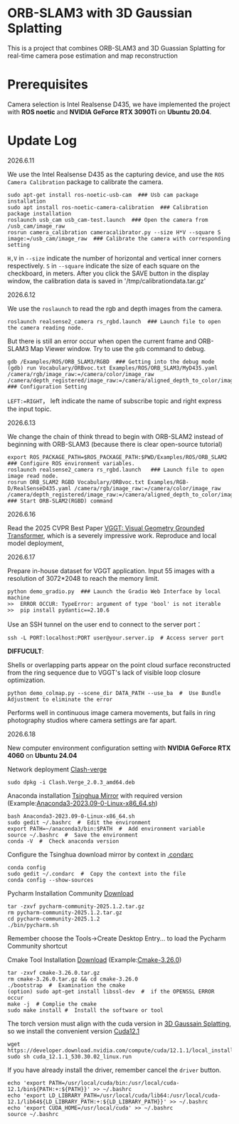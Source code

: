 # ORB-SLAM3 with 3D Gaussian Splatting
This is a project that combines ORB-SLAM3 and 3D Guassian Splatting for real-time camera pose estimation and map reconstruction

# Prerequisites
Camera selection is Intel Realsense D435, we have implemented the project with **ROS noetic** and **NVIDIA GeForce RTX 3090Ti** on **Ubuntu 20.04**.

# Update Log
2026.6.11 

We use the Intel Realsense D435 as the capturing device, and use the `ROS Camera Calibration` package to calibrate the camera.
```
sudo apt-get install ros-noetic-usb-cam  ### Usb cam package installation
sudo apt install ros-noetic-camera-calibration  ### Calibration package installation
roslaunch usb_cam usb_cam-test.launch  ### Open the camera from /usb_cam/image_raw
rosrun camera_calibration cameracalibrator.py --size H*V --square S image:=/usb_cam/image_raw  ### Calibrate the camera with corresponding setting
```
`H,V` in `--size` indicate the number of horizontal and vertical inner corners respectively. `S` in `--square` indicate the size of each square on the checkboard, in meters. After you click the SAVE button in the display window, the calibration data is saved in '/tmp/calibrationdata.tar.gz'

2026.6.12

We use the `roslaunch` to read the rgb and depth images from the camera.
```
roslaunch realsense2_camera rs_rgbd.launch  ### Launch file to open the camera reading node.
```
But there is still an error occur when open the current frame and ORB-SLAM3 Map Viewer window. Try to use the `gdb` command to debug.
```
gdb /Examples/ROS/ORB_SLAM3/RGBD  ### Getting into the debug mode
(gdb) run Vocabulary/ORBvoc.txt Examples/ROS/ORB_SLAM3/MyD435.yaml /camera/rgb/image_raw:=/camera/color/image_raw /camera/depth_registered/image_raw:=/camera/aligned_depth_to_color/image_raw  ### Configuration Setting
```
`LEFT:=RIGHT`， left indicate the name of subscribe topic and right express the input topic. 

2026.6.13

We change the chain of think thread to begin with ORB-SLAM2 instead of beginning with ORB-SLAM3 (because there is clear open-source tutorial)
```
export ROS_PACKAGE_PATH=$ROS_PACKAGE_PATH:$PWD/Examples/ROS/ORB_SLAM2  ### Configure ROS environment variables.
roslaunch realsense2_camera rs_rgbd.launch   ### Launch file to open image read node.
rosrun ORB_SLAM2 RGBD Vocabulary/ORBvoc.txt Examples/RGB-D/RealSenseD435.yaml /camera/rgb/image_raw:=/camera/color/image_raw /camera/depth_registered/image_raw:=/camera/aligned_depth_to_color/image_raw  ### Start ORB-SLAM2(RGBD) command
```

2026.6.16

Read the 2025 CVPR Best Paper [VGGT: Visual Geometry Grounded Transformer](https://arxiv.org/pdf/2503.11651), which is a severely impressive work.
Reproduce and local model deployment,

2026.6.17

Prepare in-house dataset for VGGT application.
Input 55 images with a resolution of 3072*2048 to reach the memory limit.
```
python demo_gradio.py  ### Launch the Gradio Web Interface by local machine
>>  ERROR OCCUR: TypeError: argument of type 'bool' is not iterable  >>  pip install pydantic==2.10.6
```

Use an SSH tunnel on the user end to connect to the server port：
```
ssh -L PORT:localhost:PORT user@your.server.ip  # Access server port
```
**DIFFUCULT**:

Shells or overlapping parts appear on the point cloud surface reconstructed from the ring sequence due to VGGT's lack of visible loop closure optimization.
```
python demo_colmap.py --scene_dir DATA_PATH --use_ba  #  Use Bundle Adjustment to eliminate the error
```
Performs well in continuous image camera movements, but fails in ring photography studios where camera settings are far apart.

2026.6.18

New computer environment configuration setting with **NVIDIA GeForce RTX 4060** on **Ubuntu 24.04**

Network deployment [Clash-verge](https://github.com/clash-verge-rev/clash-verge-rev/releases/download/v2.0.3/Clash.Verge_2.0.3_amd64.deb)
```
sudo dpkg -i Clash.Verge_2.0.3_amd64.deb
```

Anaconda installation [Tsinghua Mirror](https://mirrors.tuna.tsinghua.edu.cn/anaconda/archive/?C=M&O=D) with required version (Example:[Anaconda3-2023.09-0-Linux-x86_64.sh](https://mirrors.tuna.tsinghua.edu.cn/anaconda/archive/Anaconda3-2023.09-0-Linux-x86_64.sh))
```
bash Anaconda3-2023.09-0-Linux-x86_64.sh
sudo gedit ~/.bashrc  #  Edit the environment
export PATH=~/anaconda3/bin:$PATH  #  Add environment variable
source ~/.bashrc  #  Save the environment
conda -V  #  Check anaconda version
```
Configure the Tsinghua download mirror by context in [.condarc](https://github.com/simplylovely33/ORBSLAM3-with-3DGS/blob/main/.condarc)
```
conda config
sudo gedit ~/.condarc  #  Copy the context into the file
conda config --show-sources
```

Pycharm Installation Community [Download](https://download.jetbrains.com/python/pycharm-community-2025.1.2.tar.gz?_gl=1*1xp5ksj*_gcl_au*MTQzMDYwMjcxOS4xNzUwMjE2MDMx*FPAU*MTQzMDYwMjcxOS4xNzUwMjE2MDMx*_ga*MTU2MTIxOTQxNC4xNzUwMjE2MDMy*_ga_9J976DJZ68*czE3NTAyMzE0MjckbzIkZzEkdDE3NTAyMzE2MjgkajU2JGwwJGgw)
```
tar -zxvf pycharm-community-2025.1.2.tar.gz
rm pycharm-community-2025.1.2.tar.gz
cd pycharm-community-2025.1.2
./bin/pycharm.sh
```
Remember choose the Tools->Create Desktop Entry... to load the Pycharm Community shortcut

Cmake Tool Installation [Download](https://cmake.org/files/) (Example:[Cmake-3.26.0](https://cmake.org/files/v3.26/cmake-3.26.0.tar.gz))
```
tar -zxvf cmake-3.26.0.tar.gz
rm cmake-3.26.0.tar.gz && cd cmake-3.26.0
./bootstrap  #  Examination the cmake
(option) sudo apt-get install libssl-dev  #  if the OPENSSL ERROR occur
make -j  # Complie the cmake
sudo make install #  Install the software or tool
```

The torch version must align with the cuda version in [3D Gaussain Splatting](https://arxiv.org/pdf/2308.04079), so we install the convenient version [Cuda12.1](https://developer.nvidia.com/cuda-12-1-1-download-archive?target_os=Linux&target_arch=x86_64&Distribution=Ubuntu&target_version=22.04&target_type=runfile_local)
```
wget https://developer.download.nvidia.com/compute/cuda/12.1.1/local_installers/cuda_12.1.1_530.30.02_linux.run
sudo sh cuda_12.1.1_530.30.02_linux.run
```
If you have already install the driver, remember cancel the `driver` button.
```
echo 'export PATH=/usr/local/cuda/bin:/usr/local/cuda-12.1/bin${PATH:+:${PATH}}' >> ~/.bashrc
echo 'export LD_LIBRARY_PATH=/usr/local/cuda/lib64:/usr/local/cuda-12.1/lib64${LD_LIBRARY_PATH:+:${LD_LIBRARY_PATH}}' >> ~/.bashrc
echo 'export CUDA_HOME=/usr/local/cuda' >> ~/.bashrc
source ~/.bashrc
```











